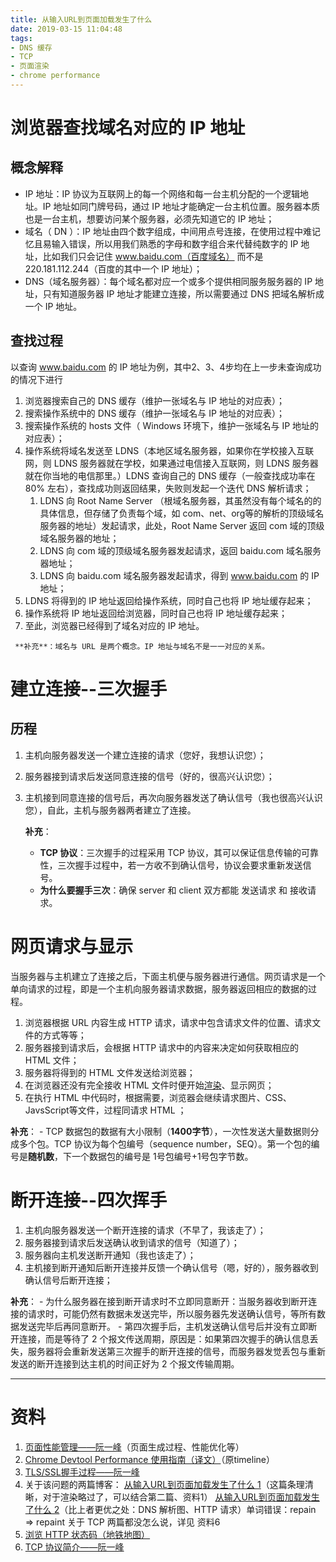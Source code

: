 ```yaml
---
title: 从输入URL到页面加载发生了什么
date: 2019-03-15 11:04:48
tags: 
- DNS 缓存
- TCP
- 页面渲染
- chrome performance
---
```


# 浏览器查找域名对应的 IP 地址

## 概念解释

- IP 地址：IP 协议为互联网上的每一个网络和每一台主机分配的一个逻辑地址。IP 地址如同门牌号码，通过 IP 地址才能确定一台主机位置。服务器本质也是一台主机，想要访问某个服务器，必须先知道它的 IP 地址；
- 域名（ DN ）：IP 地址由四个数字组成，中间用点号连接，在使用过程中难记忆且易输入错误，所以用我们熟悉的字母和数字组合来代替纯数字的 IP 地址，比如我们只会记住 www.baidu.com（百度域名） 而不是 220.181.112.244（百度的其中一个 IP 地址）；
- DNS（域名服务器）：每个域名都对应一个或多个提供相同服务服务器的 IP 地址，只有知道服务器 IP 地址才能建立连接，所以需要通过 DNS 把域名解析成一个 IP 地址。

<!-- more -->

## 查找过程

以查询 www.baidu.com 的 IP 地址为例，其中2、3、4步均在上一步未查询成功的情况下进行

   1. 浏览器搜索自己的 DNS 缓存（维护一张域名与 IP 地址的对应表）；
   2. 搜索操作系统中的 DNS 缓存（维护一张域名与 IP 地址的对应表）；
   3. 搜索操作系统的 hosts 文件（ Windows 环境下，维护一张域名与 IP 地址的对应表）；
   4. 操作系统将域名发送至 LDNS（本地区域名服务器，如果你在学校接入互联网，则 LDNS 服务器就在学校，如果通过电信接入互联网，则 LDNS 服务器就在你当地的电信那里。）LDNS 查询自己的 DNS 缓存（一般查找成功率在 80% 左右），查找成功则返回结果，失败则发起一个迭代 DNS 解析请求；
      1. LDNS 向 Root Name Server （根域名服务器，其虽然没有每个域名的的具体信息，但存储了负责每个域，如 com、net、org等的解析的顶级域名服务器的地址）发起请求，此处，Root Name Server 返回 com 域的顶级域名服务器的地址；
      2. LDNS 向 com 域的顶级域名服务器发起请求，返回 baidu.com 域名服务器地址；
      3. LDNS 向 baidu.com 域名服务器发起请求，得到 www.baidu.com 的 IP 地址；
   5. LDNS 将得到的 IP 地址返回给操作系统，同时自己也将 IP 地址缓存起来；
   6. 操作系统将 IP 地址返回给浏览器，同时自己也将 IP 地址缓存起来；
   7. 至此，浏览器已经得到了域名对应的 IP 地址。

     **补充**：域名与 URL 是两个概念。IP 地址与域名不是一一对应的关系。

# 建立连接--三次握手

## 历程

  1. 主机向服务器发送一个建立连接的请求（您好，我想认识您）；
  2. 服务器接到请求后发送同意连接的信号（好的，很高兴认识您）；
  3. 主机接到同意连接的信号后，再次向服务器发送了确认信号（我也很高兴认识您），自此，主机与服务器两者建立了连接。

     **补充**：
     - **TCP 协议**：三次握手的过程采用 TCP 协议，其可以保证信息传输的可靠性，三次握手过程中，若一方收不到确认信号，协议会要求重新发送信号。
     - **为什么要握手三次**：确保 server 和 client 双方都能 发送请求 和 接收请求。

# 网页请求与显示

当服务器与主机建立了连接之后，下面主机便与服务器进行通信。网页请求是一个单向请求的过程，即是一个主机向服务器请求数据，服务器返回相应的数据的过程。

   1. 浏览器根据 URL 内容生成 HTTP 请求，请求中包含请求文件的位置、请求文件的方式等等；
   2. 服务器接到请求后，会根据 HTTP 请求中的内容来决定如何获取相应的 HTML 文件；
   3. 服务器将得到的 HTML 文件发送给浏览器；
   4. 在浏览器还没有完全接收 HTML 文件时便开始[渲染](http://www.ruanyifeng.com/blog/2015/09/web-page-performance-in-depth.html)、显示网页；
   5. 在执行 HTML 中代码时，根据需要，浏览器会继续请求图片、CSS、JavsScript等文件，过程同请求 HTML ；

   **补充**：
     - TCP 数据包的数据有大小限制（**1400字节**），一次性发送大量数据则分成多个包。TCP 协议为每个包编号（sequence number，SEQ）。第一个包的编号是**随机数**，下一个数据包的编号是 1号包编号+1号包字节数。

# 断开连接--四次挥手

  1. 主机向服务器发送一个断开连接的请求（不早了，我该走了）；
  2. 服务器接到请求后发送确认收到请求的信号（知道了）；
  3. 服务器向主机发送断开通知（我也该走了）；
  4. 主机接到断开通知后断开连接并反馈一个确认信号（嗯，好的），服务器收到确认信号后断开连接；

  **补充**：
     - 为什么服务器在接到断开请求时不立即同意断开：当服务器收到断开连接的请求时，可能仍然有数据未发送完毕，所以服务器先发送确认信号，等所有数据发送完毕后再同意断开。
     - 第四次握手后，主机发送确认信号后并没有立即断开连接，而是等待了 2 个报文传送周期，原因是：如果第四次握手的确认信息丢失，服务器将会重新发送第三次握手的断开连接的信号，而服务器发觉丢包与重新发送的断开连接到达主机的时间正好为 2 个报文传输周期。

---

# 资料

1. [页面性能管理——阮一峰](http://www.ruanyifeng.com/blog/2015/09/web-page-performance-in-depth.html)（页面生成过程、性能优化等）
2. [Chrome Devtool Performance 使用指南（译文）](https://zhuanlan.zhihu.com/p/29879682)（原timeline）
3. [TLS/SSL握手过程——阮一峰](http://www.ruanyifeng.com/blog/2014/09/illustration-ssl.html)
4. 关于该问题的两篇博客：
    [从输入URL到页面加载发生了什么 1](https://zhuanlan.zhihu.com/p/23155051)（这篇条理清晰，对于渲染略过了，可以结合第二篇、资料1）
    [从输入URL到页面加载发生了什么 2](https://segmentfault.com/a/1190000006879700)（比上者更优之处：DNS 解析图、HTTP 请求）单词错误：repain => repaint
    关于 TCP 两篇都没怎么说，详见 资料6
5. [浏览 HTTP 状态码（地铁地图）](http://restlet.com/company/blog/2015/11/18/navigating-http-status-codes/)
6. [TCP 协议简介——阮一峰](http://www.ruanyifeng.com/blog/2017/06/tcp-protocol.html)
